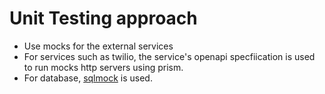 
# Unit Testing approach

 - Use mocks for the external services
 - For services such as twilio, the service's openapi specfiication is used to run mocks http servers using prism.
 - For database, [sqlmock](https://github.com/DATA-DOG/go-sqlmock) is used.
